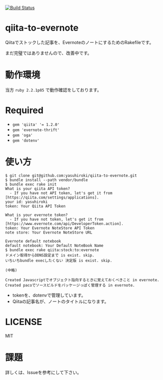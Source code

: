 [![Build Status](https://travis-ci.org/yasuhiroki/qiita-to-evernote.svg?branch=master)](https://travis-ci.org/yasuhiroki/qiita-to-evernote)

# qiita-to-evernote

Qiitaでストックした記事を、EvernoteのノートにするためのRakefileです。

まだ完璧ではありませんので、改善中です。

# 動作環境

当方 `ruby 2.2.1p85` で動作確認をしております。

# Required

* `gem 'qiita' '= 1.2.0'`
* `gem 'evernote-thrift'`
* `gem 'oga'`
* `gem 'dotenv'`

# 使い方

```
$ git clone git@github.com:yasuhiroki/qiita-to-evernote.git
$ bundle install --path vendor/bundle
$ bundle exec rake init
What is your qiita API token?
  - If you have not API token, let's get it from [https://qiita.com/settings/applications].
your id: yasuhiroki
token: Your Qiita API Token

What is your evernote token?
  - If you have not token, let's get it from [https://www.evernote.com/api/DeveloperToken.action].
token: Your Evernote NoteStore API Token
note store: Your Evernote NoteStore URL

Evernote default notebook
default notebook: Your Default NoteBook Name
$ bundle exec rake qiita:stock:to:evernote
ドメイン取得からDDNS設定まで is exist. skip.
いちいちbundle execしたくない 決定版 is exist. skip.

(中略)

Created Javascriptでオブジェクト指向するときに覚えておくべきこと in evernote.
Created pacoでソースビルドをパッケージっぽく管理する in evernote.
```

* tokenを、dotenvで管理しています。
* Qiitaの記事名が、ノートのタイトルになります。

# LICENSE

MIT

# 課題

詳しくは、Issueを参考にして下さい。
